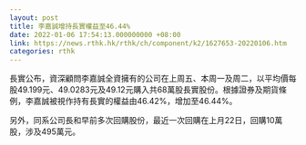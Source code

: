 ```yaml
---
layout: post
title: 李嘉誠增持長實權益至46.44%
date: 2022-01-06 17:54:13.000000000 +08:00
link: https://news.rthk.hk/rthk/ch/component/k2/1627653-20220106.htm
categories: rthk
---
```


長實公布，資深顧問李嘉誠全資擁有的公司在上周五、本周一及周二，以平均價每股49.199元、49.0283元及49.12元購入共68萬股長實股份。根據證券及期貨條例，李嘉誠被視作持有長實的權益由46.42%，增加至46.44%。

另外，同系公司長和早前多次回購股份，最近一次回購在上月22日，回購10萬股，涉及495萬元。

